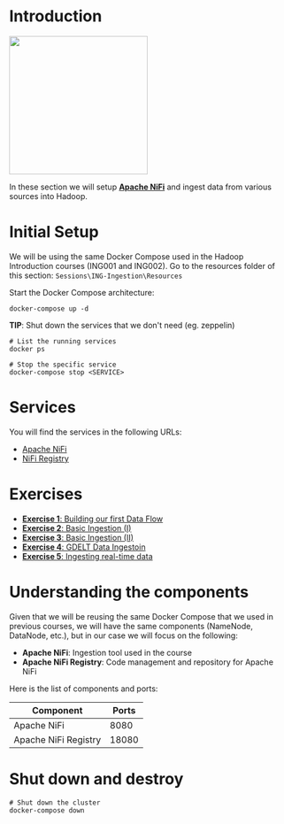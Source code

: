 # Introduction

<img width="250" src="https://nifi.apache.org/assets/images/apache-nifi-logo.svg">

In these section we will setup **[Apache NiFi](https://nifi.apache.org/)** and ingest data from various sources into Hadoop.

# Initial Setup

We will be using the same Docker Compose used in the Hadoop Introduction courses (ING001 and ING002).
Go to the resources folder of this section: `Sessions\ING-Ingestion\Resources`

Start the Docker Compose architecture:

```shell
docker-compose up -d
```

**TIP**: Shut down the services that we don't need (eg. zeppelin)

```shell
# List the running services
docker ps

# Stop the specific service
docker-compose stop <SERVICE>
```

# Services

You will find the services in the following URLs:

* [Apache NiFi](http://localhost:8080/nifi)
* [NiFi Registry](http://localhost:18080/nifi-registry)

# Exercises

* [**Exercise 1**: Building our first Data Flow](Exercises/Exercise1)
* [**Exercise 2**: Basic Ingestion (I)](Exercises/Exercise2)
* [**Exercise 3**: Basic Ingestion (II)](Exercises/Exercise3)
* [**Exercise 4**: GDELT Data Ingestoin ](Exercises/Exercise4)
* [**Exercise 5**: Ingesting real-time data](Exercises/Exercise5)

# Understanding the components

Given that we will be reusing the same Docker Compose that we used in previous courses, we will have the same components (NameNode, DataNode, etc.), but in our case we will focus on the following:

* **Apache NiFi**: Ingestion tool used in the course
* **Apache NiFi Registry**: Code management and repository for Apache NiFi

Here is the list of components and ports:

| Component  | Ports |
| ------------- | ------------- |
| Apache NiFi  | 8080  |
| Apache NiFi Registry  | 18080  |

# Shut down and destroy

```
# Shut down the cluster
docker-compose down
```